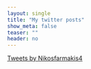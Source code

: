 ```yaml
---
layout: single
title: "My twitter posts"
show_meta: false
teaser: ""
header: no
---
```

<a class="twitter-timeline" data-width="1200" href="https://twitter.com/Nikosfarmakis4?ref_src=twsrc%5Etfw">Tweets by Nikosfarmakis4</a> <script async src="https://platform.twitter.com/widgets.js" charset="utf-8"></script> 